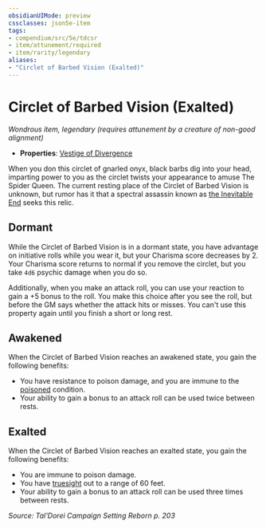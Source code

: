 ```yaml
---
obsidianUIMode: preview
cssclasses: json5e-item
tags:
- compendium/src/5e/tdcsr
- item/attunement/required
- item/rarity/legendary
aliases: 
- "Circlet of Barbed Vision (Exalted)"
---
```

# Circlet of Barbed Vision (Exalted)
*Wondrous item, legendary (requires attunement by a creature of non-good alignment)*  

- **Properties**: [Vestige of Divergence](Mechanics/Rules/item-properties.md#Vestige%20of%20Divergence)

When you don this circlet of gnarled onyx, black barbs dig into your head, imparting power to you as the circlet twists your appearance to amuse The Spider Queen. The current resting place of the Circlet of Barbed Vision is unknown, but rumor has it that a spectral assassin known as [the Inevitable End](Mechanics/bestiary/npc/jourrael-the-caedogeist-tdcsr.md) seeks this relic.

## Dormant

While the Circlet of Barbed Vision is in a dormant state, you have advantage on initiative rolls while you wear it, but your Charisma score decreases by 2. Your Charisma score returns to normal if you remove the circlet, but you take `4d6` psychic damage when you do so.

Additionally, when you make an attack roll, you can use your reaction to gain a +5 bonus to the roll. You make this choice after you see the roll, but before the GM says whether the attack hits or misses. You can't use this property again until you finish a short or long rest.

## Awakened

When the Circlet of Barbed Vision reaches an awakened state, you gain the following benefits:

- You have resistance to poison damage, and you are immune to the [poisoned](Mechanics/Rules/conditions.md#Poisoned) condition.  
- Your ability to gain a bonus to an attack roll can be used twice between rests.  

## Exalted

When the Circlet of Barbed Vision reaches an exalted state, you gain the following benefits:

- You are immune to poison damage.  
- You have [truesight](Mechanics/Rules/senses.md#Truesight) out to a range of 60 feet.  
- Your ability to gain a bonus to an attack roll can be used three times between rests.  

*Source: Tal'Dorei Campaign Setting Reborn p. 203*